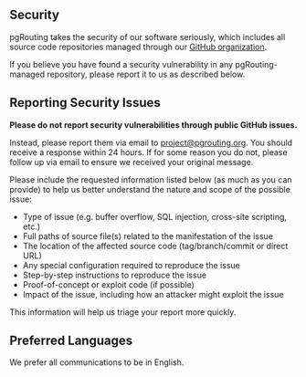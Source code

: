 ## Security

pgRouting takes the security of our software seriously, which includes all source code repositories managed through our [GitHub organization](https://github.com/pgRouting).

If you believe you have found a security vulnerability in any pgRouting-managed repository, please report it to us as described below.

## Reporting Security Issues

**Please do not report security vulnerabilities through public GitHub issues.** 

Instead, please report them via email to [project@pgrouting.org](mailto:project@pgrouting.org). You should receive a response within 24 hours. If for some reason you do not, please follow up via email to ensure we received your original message.

Please include the requested information listed below (as much as you can provide) to help us better understand the nature and scope of the possible issue:

  * Type of issue (e.g. buffer overflow, SQL injection, cross-site scripting, etc.)
  * Full paths of source file(s) related to the manifestation of the issue
  * The location of the affected source code (tag/branch/commit or direct URL)
  * Any special configuration required to reproduce the issue
  * Step-by-step instructions to reproduce the issue
  * Proof-of-concept or exploit code (if possible)
  * Impact of the issue, including how an attacker might exploit the issue

This information will help us triage your report more quickly.
 
## Preferred Languages

We prefer all communications to be in English.
